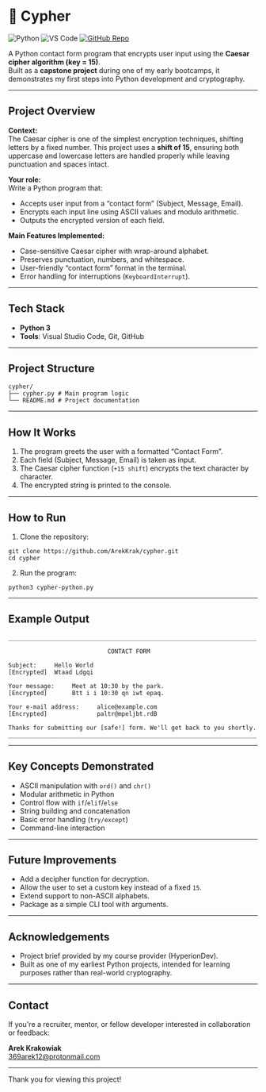 # 🔐 Cypher

![Python](https://img.shields.io/badge/Python-Language-white?logo=python&logoColor=blue&style=flat)
![VS Code](https://img.shields.io/badge/VS_Code-Editor-007ACC?logo=visualstudiocode&logoColor=white&style=flat)
[![GitHub Repo](https://img.shields.io/badge/GitHub-Repository-181717?logo=github&logoColor=white&style=flat)](https://github.com/ArekKrak/cypher)

A Python contact form program that encrypts user input using the **Caesar cipher algorithm (key = 15)**.  
Built as a **capstone project** during one of my early bootcamps, it demonstrates my first steps into Python development and cryptography.

---

## Project Overview

**Context:**  
The Caesar cipher is one of the simplest encryption techniques, shifting letters by a fixed number. This project uses a **shift of 15**, ensuring both uppercase and lowercase letters are handled properly while leaving punctuation and spaces intact.

**Your role:**  
Write a Python program that:
- Accepts user input from a “contact form” (Subject, Message, Email).
- Encrypts each input line using ASCII values and modulo arithmetic.
- Outputs the encrypted version of each field.

**Main Features Implemented:**
- Case-sensitive Caesar cipher with wrap-around alphabet.
- Preserves punctuation, numbers, and whitespace.
- User-friendly “contact form” format in the terminal.
- Error handling for interruptions (`KeyboardInterrupt`).

---

## Tech Stack

- **Python 3**
- **Tools**: Visual Studio Code, Git, GitHub

---

## Project Structure

```
cypher/
├── cypher.py # Main program logic
└── README.md # Project documentation
```

---

## How It Works

1. The program greets the user with a formatted “Contact Form”.
2. Each field (Subject, Message, Email) is taken as input.
3. The Caesar cipher function (`+15 shift`) encrypts the text character by character.
4. The encrypted string is printed to the console.

---

## How to Run

1. Clone the repository:

```
git clone https://github.com/ArekKrak/cypher.git
cd cypher
```
2. Run the program:
```
python3 cypher-python.py
```

---
## Example Output

```
______________________________________________________________________

                            CONTACT FORM

Subject:     Hello World
[Encrypted]  Wtaad Ldgqi

Your message:     Meet at 10:30 by the park.
[Encrypted]       Btt i i 10:30 qn iwt epaq.

Your e-mail address:     alice@example.com
[Encrypted]              paltr@mpeljbt.rdB

Thanks for submitting our [safe!] form. We'll get back to you shortly.
______________________________________________________________________
```

---
## Key Concepts Demonstrated

- ASCII manipulation with ```ord()``` and ```chr()```
- Modular arithmetic in Python
- Control flow with ```if```/```elif```/```else```
- String building and concatenation
- Basic error handling (```try/except```)
- Command-line interaction

---
## Future Improvements

- Add a decipher function for decryption.
- Allow the user to set a custom key instead of a fixed ```15```.
- Extend support to non-ASCII alphabets.
- Package as a simple CLI tool with arguments.

---
## Acknowledgements

- Project brief provided by my course provider (HyperionDev).
- Built as one of my earliest Python projects, intended for learning purposes rather than real-world cryptography.

---
## Contact
If you're a recruiter, mentor, or fellow developer interested in collaboration or feedback:

**Arek Krakowiak**  
[369arek12@protonmail.com](mailto:369arek12@protonmail.com)

---

Thank you for viewing this project!